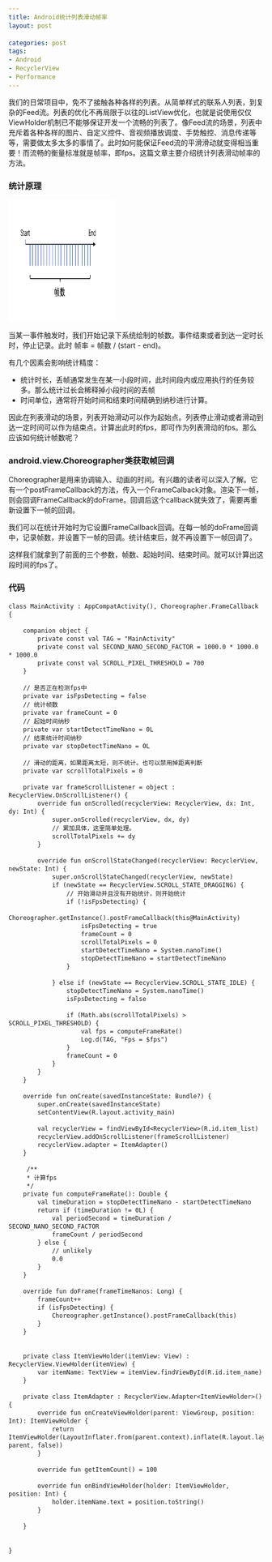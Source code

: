 ```yaml
---
title: Android统计列表滑动帧率
layout: post

categories: post
tags:
- Android
- RecyclerView
- Performance
---
```

我们的日常项目中，免不了接触各种各样的列表。从简单样式的联系人列表，到复杂的Feed流。列表的优化不再局限于以往的ListView优化，也就是说使用仅仅ViewHolder机制已不能够保证开发一个流畅的列表了。像Feed流的场景，列表中充斥着各种各样的图片、自定义控件、音视频播放调度、手势触控、消息传递等等，需要做太多太多的事情了。此时如何能保证Feed流的平滑滑动就变得相当重要！而流畅的衡量标准就是帧率，即fps。这篇文章主要介绍统计列表滑动帧率的方法。

### 统计原理
<img src="/static/images/fps_01.png" height="240" width="210" class="float-top"/>

当某一事件触发时，我们开始记录下系统绘制的帧数。事件结束或者到达一定时长时，停止记录。此时 帧率 = 帧数 / (start - end)。

有几个因素会影响统计精度：
* 统计时长，丢帧通常发生在某一小段时间，此时间段内或应用执行的任务较多。那么统计过长会稀释掉小段时间的丢帧
* 时间单位，通常将开始时间和结束时间精确到纳秒进行计算。

因此在列表滑动的场景，列表开始滑动可以作为起始点。列表停止滑动或者滑动到达一定时间可以作为结束点。计算出此时的fps，即可作为列表滑动的fps。那么应该如何统计帧数呢？

### android.view.Choreographer类获取帧回调
Choreographer是用来协调输入、动画的时间。有兴趣的读者可以深入了解。它有一个postFrameCallback的方法，传入一个FrameCalback对象。渲染下一帧，则会回调FrameCallback的doFrame。回调后这个callback就失效了，需要再重新设置下一帧的回调。

我们可以在统计开始时为它设置FrameCallback回调。在每一帧的doFrame回调中，记录帧数，并设置下一帧的回调。统计结束后，就不再设置下一帧回调了。

这样我们就拿到了前面的三个参数，帧数、起始时间、结束时间。就可以计算出这段时间的fps了。

### 代码
```
class MainActivity : AppCompatActivity(), Choreographer.FrameCallback {

    companion object {
        private const val TAG = "MainActivity"
        private const val SECOND_NANO_SECOND_FACTOR = 1000.0 * 1000.0 * 1000.0
        private const val SCROLL_PIXEL_THRESHOLD = 700
    }

    // 是否正在检测fps中
    private var isFpsDetecting = false
    // 统计帧数
    private var frameCount = 0
    // 起始时间纳秒
    private var startDetectTimeNano = 0L
    // 结束统计时间纳秒
    private var stopDetectTimeNano = 0L

    // 滑动的距离，如果距离太短，则不统计。也可以禁用掉距离判断
    private var scrollTotalPixels = 0

    private var frameScrollListener = object : RecyclerView.OnScrollListener() {
        override fun onScrolled(recyclerView: RecyclerView, dx: Int, dy: Int) {
            super.onScrolled(recyclerView, dx, dy)
            // 累加具体，这里简单处理。
            scrollTotalPixels += dy
        }

        override fun onScrollStateChanged(recyclerView: RecyclerView, newState: Int) {
            super.onScrollStateChanged(recyclerView, newState)
            if (newState == RecyclerView.SCROLL_STATE_DRAGGING) {
                // 开始滑动并且没有开始统计，则开始统计
                if (!isFpsDetecting) {
                    Choreographer.getInstance().postFrameCallback(this@MainActivity)
                    isFpsDetecting = true
                    frameCount = 0
                    scrollTotalPixels = 0
                    startDetectTimeNano = System.nanoTime()
                    stopDetectTimeNano = startDetectTimeNano
                }

            } else if (newState == RecyclerView.SCROLL_STATE_IDLE) {
                stopDetectTimeNano = System.nanoTime()
                isFpsDetecting = false

                if (Math.abs(scrollTotalPixels) > SCROLL_PIXEL_THRESHOLD) {
                    val fps = computeFrameRate()
                    Log.d(TAG, "Fps = $fps")
                }
                frameCount = 0
            }
        }
    }

    override fun onCreate(savedInstanceState: Bundle?) {
        super.onCreate(savedInstanceState)
        setContentView(R.layout.activity_main)

        val recyclerView = findViewById<RecyclerView>(R.id.item_list)
        recyclerView.addOnScrollListener(frameScrollListener)
        recyclerView.adapter = ItemAdapter()
    }
    
     /**
     * 计算fps
     */
    private fun computeFrameRate(): Double {
        val timeDuration = stopDetectTimeNano - startDetectTimeNano
        return if (timeDuration != 0L) {
            val periodSecond = timeDuration / SECOND_NANO_SECOND_FACTOR
            frameCount / periodSecond
        } else {
            // unlikely
            0.0
        }
    }

    override fun doFrame(frameTimeNanos: Long) {
        frameCount++
        if (isFpsDetecting) {
            Choreographer.getInstance().postFrameCallback(this)
        }
    }


    private class ItemViewHolder(itemView: View) : RecyclerView.ViewHolder(itemView) {
        var itemName: TextView = itemView.findViewById(R.id.item_name)
    }

    private class ItemAdapter : RecyclerView.Adapter<ItemViewHolder>() {
        override fun onCreateViewHolder(parent: ViewGroup, position: Int): ItemViewHolder {
            return ItemViewHolder(LayoutInflater.from(parent.context).inflate(R.layout.layout_item, parent, false))
        }

        override fun getItemCount() = 100

        override fun onBindViewHolder(holder: ItemViewHolder, position: Int) {
            holder.itemName.text = position.toString()
        }

    }


}
```
